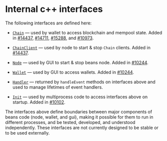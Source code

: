 # Internal c++ interfaces

The following interfaces are defined here:

* [`Chain`](chain.h) — used by wallet to access blockchain and mempool state. Added in [#14437](https://github.com/beans/beans/pull/14437), [#14711](https://github.com/beans/beans/pull/14711), [#15288](https://github.com/beans/beans/pull/15288), and [#10973](https://github.com/beans/beans/pull/10973).

* [`ChainClient`](chain.h) — used by node to start & stop `Chain` clients. Added in [#14437](https://github.com/beans/beans/pull/14437).

* [`Node`](node.h) — used by GUI to start & stop beans node. Added in [#10244](https://github.com/beans/beans/pull/10244).

* [`Wallet`](wallet.h) — used by GUI to access wallets. Added in [#10244](https://github.com/beans/beans/pull/10244).

* [`Handler`](handler.h) — returned by `handleEvent` methods on interfaces above and used to manage lifetimes of event handlers.

* [`Init`](init.h) — used by multiprocess code to access interfaces above on startup. Added in [#10102](https://github.com/beans/beans/pull/10102).

The interfaces above define boundaries between major components of beans code (node, wallet, and gui), making it possible for them to run in different processes, and be tested, developed, and understood independently. These interfaces are not currently designed to be stable or to be used externally.
